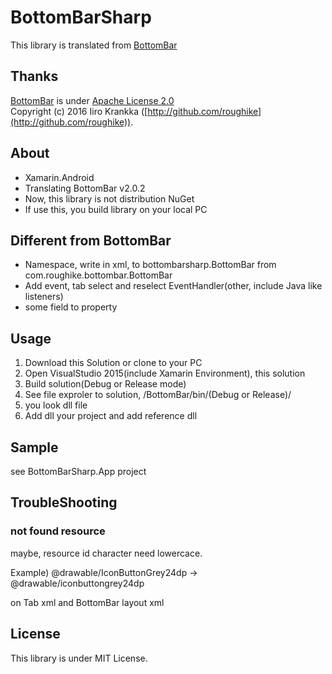 # BottomBarSharp

This library is translated from [BottomBar](https://github.com/roughike/BottomBar)

## Thanks

[BottomBar](https://github.com/roughike/BottomBar) is under [Apache License 2.0](https://github.com/roughike/BottomBar/blob/master/LICENSE)  
Copyright (c) 2016 Iiro Krankka ([http://github.com/roughike](http://github.com/roughike)).

## About

- Xamarin.Android
- Translating BottomBar v2.0.2
- Now, this library is not distribution NuGet
- If use this, you build library on your local PC

## Different from BottomBar

- Namespace, write in xml, to bottombarsharp.BottomBar from com.roughike.bottombar.BottomBar
- Add event, tab select and reselect EventHandler(other, include Java like listeners)
- some field to property

## Usage

1. Download this Solution or clone to your PC
2. Open VisualStudio 2015(include Xamarin Environment), this solution
3. Build solution(Debug or Release mode)
4. See file exproler to solution, /BottomBar/bin/(Debug or Release)/
5. you look dll file
6. Add dll your project and add reference dll

## Sample

see BottomBarSharp.App project

## TroubleShooting

### not found resource

maybe, resource id character need lowercace.

Example) @drawable/IconButtonGrey24dp → @drawable/iconbuttongrey24dp

on Tab xml and BottomBar layout xml

## License

This library is under MIT License.